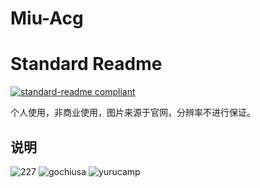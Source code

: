 # Miu-Acg
# Standard Readme
[![standard-readme compliant](https://img.shields.io/badge/readme%20style-standard-brightgreen.svg?style=flat-square)](https://github.com/RichardLitt/standard-readme)

个人使用，非商业使用，图片来源于官网，分辨率不进行保证。

## 说明
![227](https://raw.githubusercontent.com/miulove/Miu-Acg/master/227/jk03.png)
![gochiusa](https://raw.githubusercontent.com/miulove/Miu-Acg/master/gochiusa/Chino2.png)
![yurucamp](https://raw.githubusercontent.com/miulove/Miu-Acg/master/yurucamp/KagamiharaNadeshiko_Face2.png)